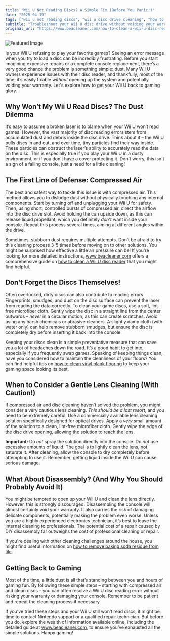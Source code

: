 ```yaml
---
title: "Wii U Not Reading Discs? A Simple Fix (Before You Panic!)"
date: "2025-04-19"
tags: ["wii u not reading discs", "wii u disc drive cleaning", "how to fix wii u disc error", "wii u won't read games", "cleaning wii u laser lens"]
subtitle: "Troubleshoot your Wii U disc drive without voiding your warranty – dust is often the culprit!"
original_url: "https://www.beacleaner.com/how-to-clean-a-wii-u-disc-reader"
---
```




![Featured Image](https://res.cloudinary.com/dnm0udlvz/image/upload/v1745046574/article_image_11_kgcixw.jpg)

Is your Wii U refusing to play your favorite games? Seeing an error message when you try to load a disc can be incredibly frustrating. Before you start imagining expensive repairs or a complete console replacement, there’s a very good chance the problem is something simple: dust. Many Wii U owners experience issues with their disc reader, and thankfully, most of the time, it’s easily fixable *without* opening up the system and potentially voiding your warranty. Let's explore how to get your Wii U back to gaming glory.

## Why Won’t My Wii U Read Discs? The Dust Dilemma

It’s easy to assume a broken laser is to blame when your Wii U won’t read games. However, the vast majority of disc reading errors stem from accumulated dust and debris inside the disc drive. Think about it – the Wii U pulls discs in and out, and over time, tiny particles find their way inside. These particles can obstruct the laser’s ability to accurately read the data on the disc. This is especially true if you play your Wii U in a dusty environment, or if you don’t have a cover protecting it. Don't worry, this isn't a sign of a failing console, just a need for a little cleaning!

## The First Line of Defense: Compressed Air

The best and safest way to tackle this issue is with compressed air. This method allows you to dislodge dust without physically touching any internal components. Start by turning off and unplugging your Wii U for safety. Then, using short, controlled bursts of compressed air, direct the airflow into the disc drive slot. Avoid holding the can upside down, as this can release liquid propellant, which you definitely *don’t* want inside your console. Repeat this process several times, aiming at different angles within the drive. 

Sometimes, stubborn dust requires multiple attempts. Don’t be afraid to try this cleaning process 3-5 times before moving on to other solutions. You might be surprised how effective a little air pressure can be! If you're looking for more detailed instructions, www.beacleaner.com offers a comprehensive guide on [how to clean a Wii U disc reader](https://www.beacleaner.com/how-to-clean-a-wii-u-disc-reader) that you might find helpful.

## Don't Forget the Discs Themselves!

Often overlooked, dirty discs can also contribute to reading errors. Fingerprints, smudges, and dust on the disc surface can prevent the laser from reading the data correctly. To clean your game discs, use a soft, lint-free microfiber cloth. Gently wipe the disc in a straight line from the center outwards – *never* in a circular motion, as this can create scratches. Avoid using any harsh chemicals or abrasive cleaners. A slightly damp cloth (with water only) can help remove stubborn smudges, but ensure the disc is completely dry before inserting it back into the console. 

Keeping your discs clean is a simple preventative measure that can save you a lot of headaches down the road. It’s a good habit to get into, especially if you frequently swap games. Speaking of keeping things clean, have you considered how to maintain the cleanliness of your floors? You can find helpful tips on [how to clean vinyl plank flooring](https://beacleaner.com/how-to-clean-vinyl-plank-flooring/) to keep your gaming space looking its best.

## When to Consider a Gentle Lens Cleaning (With Caution!)

If compressed air and disc cleaning haven’t solved the problem, you might consider a very cautious lens cleaning. *This should be a last resort*, and you need to be extremely careful. Use a commercially available lens cleaning solution specifically designed for optical drives. Apply a *very* small amount of the solution to a clean, lint-free microfiber cloth. Gently wipe the edge of the disc drive opening, allowing the solution to reach the lens. 

**Important:** Do *not* spray the solution directly into the console. Do *not* use excessive amounts of liquid. The goal is to lightly clean the lens, not saturate it. After cleaning, allow the console to dry completely before attempting to use it. Remember, getting liquid inside the Wii U can cause serious damage.

## What About Disassembly? (And Why You Should Probably Avoid It)

You might be tempted to open up your Wii U and clean the lens directly. However, this is strongly discouraged. Disassembling the console will almost certainly void your warranty. It also carries the risk of damaging delicate components, potentially making the problem even worse. Unless you are a highly experienced electronics technician, it’s best to leave the internal cleaning to professionals. The potential cost of a repair caused by DIY disassembly far outweighs the cost of professional cleaning or repair.



If you're dealing with other cleaning challenges around the house, you might find useful information on [how to remove baking soda residue from tile](https://beacleaner.com/how-to-remove-baking-soda-residue-from-tile/).

## Getting Back to Gaming

Most of the time, a little dust is all that’s standing between you and hours of gaming fun. By following these simple steps – starting with compressed air and clean discs – you can often resolve a Wii U disc reading error without risking your warranty or damaging your console. Remember to be patient and repeat the cleaning process if necessary. 

If you’ve tried these steps and your Wii U still won’t read discs, it might be time to contact Nintendo support or a qualified repair technician. But before you do, explore the wealth of information available online, including the detailed guide at www.beacleaner.com, to ensure you’ve exhausted all the simple solutions. Happy gaming!